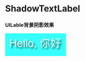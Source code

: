 # ShadowTextLabel
### UILable背景阴影效果

![](https://github.com/lizelu/ShadowTextLabel/blob/master/pic.png)
